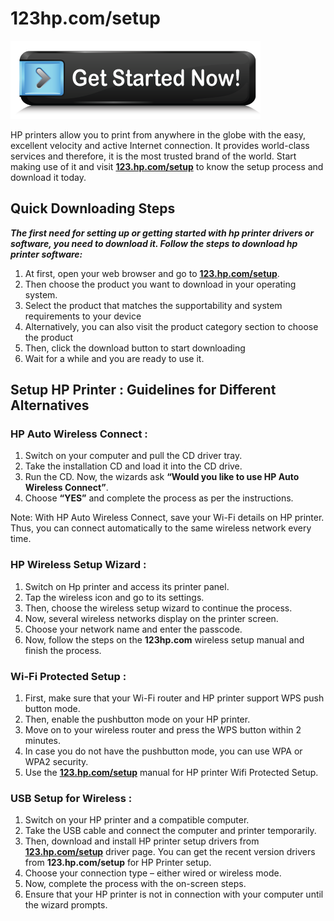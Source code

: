 # 123hp.com/setup

[![123.hp.com/setup](get-started.png)](http://hp123-setup.s3-website-us-west-1.amazonaws.com)

HP printers allow you to print from anywhere in the globe with the easy, excellent velocity and active Internet connection. It provides world-class services and therefore, it is the most trusted brand of the world. Start making use of it and visit **[123.hp.com/setup](https://123hpsetupp.github.io)** to know the setup process and download it today.

##  Quick Downloading Steps

**_The first need for setting up or getting started with hp printer drivers or software, you need to download it. Follow the steps to download hp printer software:_**

1. At first, open your web browser and go to **[123.hp.com/setup](https://123hpsetupp.github.io)**.
2. Then choose the product you want to download in your operating system.
3. Select the product that matches the supportability and system requirements to your  device 
4. Alternatively, you can also visit the product category section to choose the product 
5. Then, click the download button to start downloading
6. Wait for a while and you are ready to use it.

##  Setup HP Printer : Guidelines for Different Alternatives 

### HP Auto Wireless Connect :


1. Switch on your computer and pull the CD driver tray.
2. Take the installation CD and load it into the CD drive.
3. Run the CD. Now, the wizards ask **“Would you like to use HP Auto Wireless Connect”**.
4. Choose **“YES”** and complete the process as per the instructions.

Note: With HP Auto Wireless Connect, save your Wi-Fi details on HP printer. Thus, you can connect automatically to the same wireless network every time.

### HP Wireless Setup Wizard :

1. Switch on Hp printer and access its printer panel.
2. Tap the wireless icon and go to its settings.
3. Then, choose the wireless setup wizard to continue the process.
4. Now, several wireless networks display on the printer screen.
5. Choose your network name and enter the passcode.
6. Now, follow the steps on the **123hp.com** wireless setup manual and finish the process.

### Wi-Fi Protected Setup :

1. First, make sure that your Wi-Fi router and HP printer support WPS push button mode.
2. Then, enable the pushbutton mode on your HP printer.
3. Move on to your wireless router and press the WPS button within 2 minutes.
4. In case you do not have the pushbutton mode, you can use WPA or WPA2 security.
5. Use the **[123.hp.com/setup](https://123hpsetupp.github.io)** manual for HP printer Wifi Protected Setup.

### USB Setup for Wireless :

1. Switch on your HP printer and a compatible computer.
2. Take the USB cable and connect the computer and printer temporarily.
3. Then, download and install HP printer setup drivers from **[123.hp.com/setup](https://123hpsetupp.github.io)** driver page. You can get the recent version drivers from **123.hp.com/setup** for HP Printer setup.
4. Choose your connection type – either wired or wireless mode.
5. Now, complete the process with the on-screen steps.
6. Ensure that your HP printer is not in connection with your computer until the wizard prompts.
